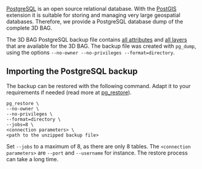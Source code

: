 [PostgreSQL](https://www.postgresql.org/) is an open source relational database. With the [PostGIS](https://postgis.net/) extension it is suitable for storing and managing very large geospatial databases. Therefore, we provide a PostgreSQL database dump of the complete 3D BAG.

The 3D BAG PostgreSQL backup file contains [all attributes](../schema/attributes.md) and [all layers](../schema/layers.md#data-layers) that are available for the 3D BAG. The backup file was created with `pg_dump`, using the options `--no-owner --no-privileges --format=directory`.

## Importing the PostgreSQL backup

The backup can be restored with the following command. Adapt it to your requirements if needed (read more at [pg_restore](https://www.postgresql.org/docs/current/app-pgrestore.html)).

```
pg_restore \
--no-owner \
--no-privileges \
--format=directory \
--jobs=8 \
<connection parameters> \
<path to the unzipped backup file>
```

Set `--jobs` to a maximum of 8, as there are only 8 tables. The `<connection parameters>` are `--port` and `--username` for instance. The restore process can take a long time.